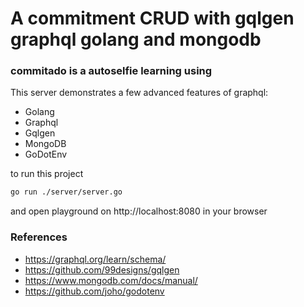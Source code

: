 # A commitment CRUD with gqlgen graphql golang and mongodb 

### commitado is a autoselfie learning using

This server demonstrates a few advanced features of graphql:

 - Golang
 - Graphql
 - Gqlgen
 - MongoDB
 - GoDotEnv

to run this project
```bash
go run ./server/server.go
```
and open playground on http://localhost:8080 in your browser

### References

 - https://graphql.org/learn/schema/
 - https://github.com/99designs/gqlgen
 - https://www.mongodb.com/docs/manual/
 - https://github.com/joho/godotenv
